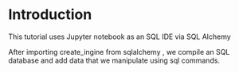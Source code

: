 # Introduction

This tutorial uses Jupyter notebook as an SQL IDE via SQL Alchemy

After importing create_ingine from sqlalchemy , we compile an SQL database and add data that we manipulate using sql commands.
